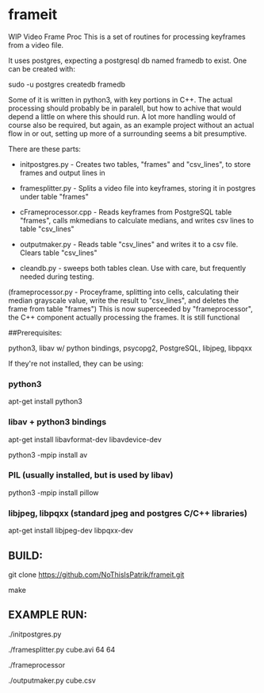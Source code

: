 # frameit
WIP Video Frame Proc
This is a set of routines for processing keyframes from a video file.

It uses postgres, expecting a postgresql db named framedb to exist.
One can be created with:

sudo -u postgres createdb framedb

Some of it is written in python3, with key portions in C++. The actual processing should probably be in paralell, but how to achive that would depend a little on where this should run. A lot more handling would of course also be required, but again, as an example project without an actual flow in or out, setting up more of a surrounding seems a bit presumptive.

There are these parts:

* initpostgres.py - Creates two tables, "frames" and "csv_lines", to store frames and output lines in

* framesplitter.py - Splits a video file into keyframes, storing it in postgres under table "frames"

* cFrameprocessor.cpp - Reads keyframes from PostgreSQL table "frames", calls mkmedians to calculate medians, and writes csv lines to table "csv_lines"

* outputmaker.py - Reads table "csv_lines" and writes it to a csv file. Clears table "csv_lines"

* cleandb.py - sweeps both tables clean. Use with care, but frequently needed during testing.

(frameprocessor.py - Proceyframe, splitting into cells, calculating their median grayscale value, write the result to "csv_lines", and deletes the frame from table "frames") This is now superceeded by "frameprocessor", the C++ component actually processing the frames. It is still functional

##Prerequisites:

python3, libav w/ python bindings, psycopg2, PostgreSQL, libjpeg, libpqxx

If they're not installed, they can be using:
### python3
apt-get install python3
### libav + python3 bindings
apt-get install libavformat-dev libavdevice-dev

python3 -mpip install av
### PIL (usually installed, but is used by libav)
python3 -mpip install pillow
### libjpeg, libpqxx (standard jpeg and postgres C/C++ libraries)
apt-get install libjpeg-dev libpqxx-dev

## BUILD:
git clone https://github.com/NoThisIsPatrik/frameit.git

make


## EXAMPLE RUN:

./initpostgres.py

./framesplitter.py cube.avi 64 64

./frameprocessor

./outputmaker.py cube.csv
